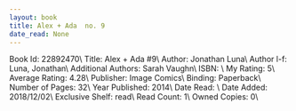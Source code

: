 ```yaml
---
layout: book
title: Alex + Ada  no. 9
date_read: None
---
```


Book Id: 22892470\ 
Title: Alex + Ada #9\ 
Author: Jonathan Luna\ 
Author l-f: Luna, Jonathan\ 
Additional Authors: Sarah Vaughn\ 
ISBN: \ 
My Rating: 5\ 
Average Rating: 4.28\ 
Publisher: Image Comics\ 
Binding: Paperback\ 
Number of Pages: 32\ 
Year Published: 2014\ 
Date Read: \ 
Date Added: 2018/12/02\ 
Exclusive Shelf: read\ 
Read Count: 1\ 
Owned Copies: 0\ 

